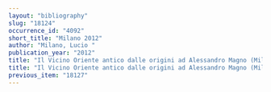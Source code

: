 ```yaml
---
layout: "bibliography"
slug: "18124"
occurrence_id: "4092"
short_title: "Milano 2012"
author: "Milano, Lucio "
publication_year: "2012"
title: "Il Vicino Oriente antico dalle origini ad Alessandro Magno (Milan)"
title: "Il Vicino Oriente antico dalle origini ad Alessandro Magno (Milan)"
previous_item: "18127"
---
```

